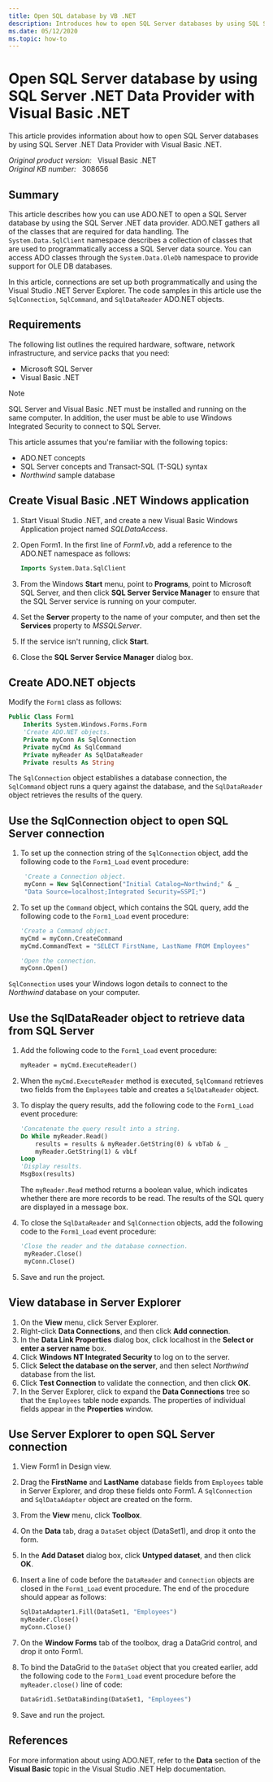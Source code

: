 ```yaml
---
title: Open SQL database by VB .NET
description: Introduces how to open SQL Server databases by using SQL Server .NET Data Provider with Visual Basic .NET.
ms.date: 05/12/2020
ms.topic: how-to
---
```

# Open SQL Server database by using SQL Server .NET Data Provider with Visual Basic .NET  

This article provides information about how to open SQL Server databases by using SQL Server .NET Data Provider with Visual Basic .NET.

_Original product version:_ &nbsp; Visual Basic .NET  
_Original KB number:_ &nbsp; 308656

## Summary

This article describes how you can use ADO.NET to open a SQL Server database by using the SQL Server .NET data provider. ADO.NET gathers all of the classes that are required for data handling. The `System.Data.SqlClient` namespace describes a collection of classes that are used to programmatically access a SQL Server data source. You can access ADO classes through the `System.Data.OleDb` namespace to provide support for OLE DB databases.

In this article, connections are set up both programmatically and using the Visual Studio .NET Server Explorer. The code samples in this article use the `SqlConnection`, `SqlCommand`, and `SqlDataReader` ADO.NET objects.

## Requirements

The following list outlines the required hardware, software, network infrastructure, and service packs that you need:

- Microsoft SQL Server
- Visual Basic .NET

> [!NOTE]  
> SQL Server and Visual Basic .NET must be installed and running on the same computer. In addition, the user must be able to use Windows Integrated Security to connect to SQL Server.

This article assumes that you're familiar with the following topics:

- ADO.NET concepts
- SQL Server concepts and Transact-SQL (T-SQL) syntax
- *Northwind* sample database

## Create Visual Basic .NET Windows application

1. Start Visual Studio .NET, and create a new Visual Basic Windows Application project named *SQLDataAccess*.
2. Open Form1. In the first line of *Form1.vb*, add a reference to the ADO.NET namespace as follows:

    ```vb
    Imports System.Data.SqlClient
    ```

3. From the Windows **Start** menu, point to **Programs**, point to Microsoft SQL Server, and then click **SQL Server Service Manager** to ensure that the SQL Server service is running on your computer.
4. Set the **Server** property to the name of your computer, and then set the **Services** property to *MSSQLServer*.
5. If the service isn't running, click **Start**.
6. Close the **SQL Server Service Manager** dialog box.

## Create ADO.NET objects

Modify the `Form1` class as follows:

```vb
Public Class Form1
    Inherits System.Windows.Forms.Form
    'Create ADO.NET objects.
    Private myConn As SqlConnection
    Private myCmd As SqlCommand
    Private myReader As SqlDataReader
    Private results As String
```

The `SqlConnection` object establishes a database connection, the `SqlCommand` object runs a query against the database, and the `SqlDataReader` object retrieves the results of the query.

## Use the SqlConnection object to open SQL Server connection

1. To set up the connection string of the `SqlConnection` object, add the following code to the `Form1_Load` event procedure:

    ```vb
     'Create a Connection object.
     myConn = New SqlConnection("Initial Catalog=Northwind;" & _
     "Data Source=localhost;Integrated Security=SSPI;")
    ```

2. To set up the `Command` object, which contains the SQL query, add the following code to the `Form1_Load` event procedure:

    ```vb
    'Create a Command object.
    myCmd = myConn.CreateCommand
    myCmd.CommandText = "SELECT FirstName, LastName FROM Employees"

    'Open the connection.
    myConn.Open()
    ```

`SqlConnection` uses your Windows logon details to connect to the *Northwind* database on your computer.

## Use the SqlDataReader object to retrieve data from SQL Server

1. Add the following code to the `Form1_Load` event procedure:

    ```vb
    myReader = myCmd.ExecuteReader()
    ```

2. When the `myCmd.ExecuteReader` method is executed, `SqlCommand` retrieves two fields from the `Employees` table and creates a `SqlDataReader` object.
3. To display the query results, add the following code to the `Form1_Load` event procedure:

    ```vb
    'Concatenate the query result into a string.
    Do While myReader.Read()
        results = results & myReader.GetString(0) & vbTab & _
        myReader.GetString(1) & vbLf
    Loop
    'Display results.
    MsgBox(results)
    ```

    The `myReader.Read` method returns a boolean value, which indicates whether there are more records to be read. The results of the SQL query are displayed in a message box.

4. To close the `SqlDataReader` and `SqlConnection` objects, add the following code to the `Form1_Load` event procedure:

    ```vb
    'Close the reader and the database connection.
     myReader.Close()
     myConn.Close()
    ```

5. Save and run the project.

## View database in Server Explorer

1. On the **View** menu, click Server Explorer.
2. Right-click **Data Connections**, and then click **Add connection**.
3. In the **Data Link Properties** dialog box, click localhost in the **Select or enter a server name** box.
4. Click **Windows NT Integrated Security** to log on to the server.
5. Click **Select the database on the server**, and then select *Northwind* database from the list.
6. Click **Test Connection** to validate the connection, and then click **OK**.
7. In the Server Explorer, click to expand the **Data Connections** tree so that the `Employees` table node expands. The properties of individual fields appear in the **Properties** window.

## Use Server Explorer to open SQL Server connection

1. View Form1 in Design view.
2. Drag the **FirstName** and **LastName** database fields from `Employees` table in Server Explorer, and drop these fields onto Form1. A `SqlConnection` and `SqlDataAdapter` object are created on the form.
3. From the **View** menu, click **Toolbox**.
4. On the **Data** tab, drag a `DataSet` object (DataSet1), and drop it onto the form.
5. In the **Add Dataset** dialog box, click **Untyped dataset**, and then click **OK**.
6. Insert a line of code before the `DataReader` and `Connection` objects are closed in the `Form1_Load` event procedure. The end of the procedure should appear as follows:

    ```vb
    SqlDataAdapter1.Fill(DataSet1, "Employees")
    myReader.Close()
    myConn.Close()
    ```

7. On the **Window Forms** tab of the toolbox, drag a DataGrid control, and drop it onto Form1.
8. To bind the DataGrid to the `DataSet` object that you created earlier, add the following code to the `Form1_Load` event procedure before the `myReader.close()` line of code:

    ```vb
    DataGrid1.SetDataBinding(DataSet1, "Employees")
    ```

9. Save and run the project.

## References

For more information about using ADO.NET, refer to the **Data** section of the **Visual Basic** topic in the Visual Studio .NET Help documentation.
